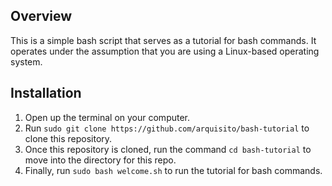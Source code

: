 ## Overview

This is a simple bash script that serves as a tutorial for bash commands. It operates under the assumption that you are using a Linux-based operating system.

## Installation

1. Open up the terminal on your computer.
2. Run `sudo git clone https://github.com/arquisito/bash-tutorial` to clone this repository.
3. Once this repository is cloned, run the command `cd bash-tutorial` to move into the directory for this repo.
4. Finally, run `sudo bash welcome.sh` to run the tutorial for bash commands.
